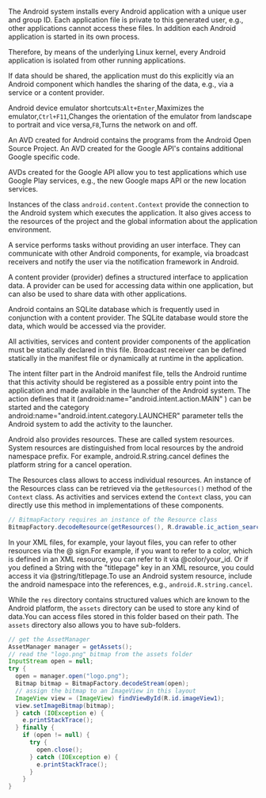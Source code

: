 The Android system installs every Android application with a unique user and group ID. Each application file is private to this generated user, e.g., other applications cannot access these files. In addition each Android application is started in its own process.

Therefore, by means of the underlying Linux kernel, every Android application is isolated from other running applications.

If data should be shared, the application must do this explicitly via an Android component which handles the sharing of the data, e.g., via a service or a content provider.

Android device emulator shortcuts:``Alt+Enter``,Maximizes the emulator,``Ctrl+F11``,Changes the orientation of the emulator from landscape to portrait and vice versa,``F8``,Turns the network on and off.


An AVD created for Android contains the programs from the Android Open Source Project. An AVD created for the Google API's contains additional Google specific code.

AVDs created for the Google API allow you to test applications which use Google Play services, e.g., the new Google maps API or the new location services.

Instances of the class ``android.content.Context`` provide the connection to the Android system which executes the application. It also gives access to the resources of the project and the global information about the application environment.

A service performs tasks without providing an user interface. They can communicate with other Android components, for example, via broadcast receivers and notify the user via the notification framework in Android.

A content provider (provider) defines a structured interface to application data. A provider can be used for accessing data within one application, but can also be used to share data with other applications.

Android contains an SQLite database which is frequently used in conjunction with a content provider. The SQLite database would store the data, which would be accessed via the provider.

All activities, services and content provider components of the application must be statically declared in this file. Broadcast receiver can be defined statically in the manifest file or dynamically at runtime in the application.

The intent filter part in the Android manifest file, tells the Android runtime that this activity should be registered as a possible entry point into the application and made available in the launcher of the Android system. The action defines that it (android:name="android.intent.action.MAIN" ) can be started and the category android:name="android.intent.category.LAUNCHER" parameter tells the Android system to add the activity to the launcher.

Android also provides resources. These are called system resources. System resources are distinguished from local resources by the android namespace prefix. For example, android.R.string.cancel defines the platform string for a cancel operation.

The Resources class allows to access individual resources. An instance of the Resources class can be retrieved via the ``getResources()`` method of the ``Context`` class. As activities and services extend the ``Context`` class, you can directly use this method in implementations of these components.

```java
// BitmapFactory requires an instance of the Resource class
BitmapFactory.decodeResource(getResources(), R.drawable.ic_action_search); 
```

In your XML files, for example, your layout files, you can refer to other resources via the @ sign.For example, if you want to refer to a color, which is defined in an XML resource, you can refer to it via @color/your_id. Or if you defined a String with the "titlepage" key in an XML resource, you could access it via @string/titlepage.To use an Android system resource, include the android namespace into the references, e.g., ``android.R.string.cancel``.

While the ``res`` directory contains structured values which are known to the Android platform, the ``assets`` directory can be used to store any kind of data.You can access files stored in this folder based on their path. The ``assets`` directory also allows you to have sub-folders.

```java
// get the AssetManager
AssetManager manager = getAssets();
// read the "logo.png" bitmap from the assets folder
InputStream open = null;
try {
  open = manager.open("logo.png");
  Bitmap bitmap = BitmapFactory.decodeStream(open);
  // assign the bitmap to an ImageView in this layout
  ImageView view = (ImageView) findViewById(R.id.imageView1);
  view.setImageBitmap(bitmap);
  } catch (IOException e) {
    e.printStackTrace();
  } finally {
    if (open != null) {
      try {
        open.close();
      } catch (IOException e) {
        e.printStackTrace();
      }
    }
} 
```
